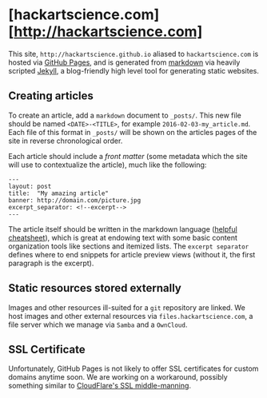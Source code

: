 [hackartscience.com][http://hackartscience.com]
====================
This site, `http://hackartscience.github.io` aliased to `hackartscience.com` is hosted via [GitHub Pages][ghpages], and is generated from [markdown][markdown] via heavily scripted [Jekyll][jekyll], a blog-friendly high level tool for generating static websites.

Creating articles
-----------------

To create an article, add a `markdown` document to `_posts/`.
This new file should be named `<DATE>-<TITLE>`, for example `2016-02-03-my_article.md`.
Each file of this format in `_posts/` will be shown on the articles pages of the site in reverse chronological order.

Each article should include a *front matter* (some metadata which the site will use to contextualize the article), much like the following:

    ---
    layout: post
    title:  "My amazing article"
    banner: http://domain.com/picture.jpg
    excerpt_separator: <!--excerpt-->
    ---

The article itself should be written in the markdown language ([helpful cheatsheet][gh-markdown]), which is great at endowing text with some basic content organization tools like sections and itemized lists. The `excerpt separator` defines where to end snippets for article preview views (without it, the first paragraph is the excerpt).

Static resources stored externally
----------------------------------
Images and other resources ill-suited for a `git` repository are linked.
We host images and other external resources via `files.hackartscience.com`, a file server which we manage via `Samba` and a `OwnCloud`.

SSL Certificate
---------------
Unfortunately, GitHub Pages is not likely to offer SSL certificates for custom domains anytime soon.
We are working on a workaround, possibly something similar to [CloudFlare's SSL middle-manning][cloudflare_ssl].

[ghpages]: https://pages.github.com/
[hackartscience.com]: http://hackartscience.com
[jekyll]: https://jekyllrb.com/
[cloudflare_ssl]: https://konklone.com/post/github-pages-now-sorta-supports-https-so-use-it
[markdown]: http://kramdown.gettalong.org/
[gh-markdown]: https://github.com/adam-p/markdown-here/wiki/Markdown-Cheatsheet
